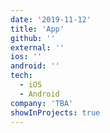 ```yaml
---
date: '2019-11-12'
title: 'App'
github: ''
external: ''
ios: ''
android: ''
tech:
  - iOS
  - Android
company: 'TBA'
showInProjects: true
---
```

